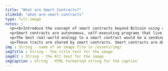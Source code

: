 ```yaml
--- 
title: "What are Smart Contracts?"
slideId: "what-are-smart-contracts"
type: full-image
notes: |
  <p><b>Introduce the concept of smart contracts beyond Bitcoin using a vending machine as a real-world example. Explain how smart contracts play into the blockchain ecosystem.</b></p>
  <p>Smart contracts are autonomous, self-executing programs that live on the blockchain. They can be programmed to conduct a specific action without human intervention as long as funding and instructions are provided. A network of smart contracts can be used to form a dApp, or decentralized application.<p>
  <p>The best real-world analogy to a smart contract would be a vending machine. Remember, smart contracts are able to execute a directed action if properly funded. This is the exact same situation as using a vending machine. After entering your money, you punch the corresponding number that will provide your desired snack. You are providing funding paired with a special set of instructions and the vending machine functions autonomously. Nobody has to be there to dispense your snack. The machine can do it on its own.</p>
  <p>These traits are shared by smart contracts. Smart contracts are decentralized programs that are given a specific function that they can carry out themselves if the required funding and directions are provided. Smart contracts are autonomous and self-executing; they do not need human intervention to function. Instead of trusting a third party to provide a service that is needed, the protocol can be trusted. Establishing trust with code is a lot easier, and more cost-efficient than trusting a third party. This is even more true if the smart contract's code is transparent, as it is on the blockchain. It is auditable by anyone.</p>
img : String - name of an image file in /assets/img/
imgTitle : String - the title text for the image
imgAlt : String - the Alt text for the image
imgCaption : String - HTML Formatted string for the caption
---
```

